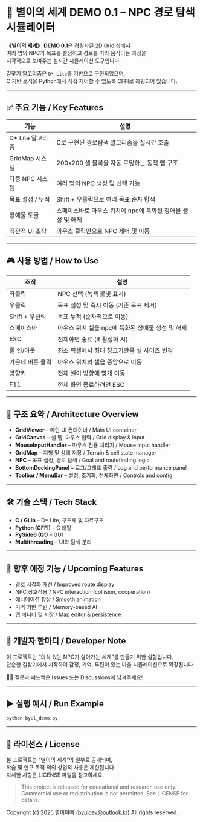 # 🌟 별이의 세계 DEMO 0.1 – NPC 경로 탐색 시뮬레이터  
**《별이의 세계》 DEMO 0.1**은 경량화된 2D Grid 상에서  
여러 명의 NPC가 목표를 설정하고 경로를 따라 움직이는 과정을  
시각적으로 보여주는 실시간 시뮬레이션 도구입니다.

길찾기 알고리즘은 `D* Lite`를 기반으로 구현되었으며,  
C 기반 로직을 Python에서 직접 제어할 수 있도록 CFFI로 래핑되어 있습니다.

---

## ✅ 주요 기능 / Key Features

| 기능 | 설명 |
|------|------|
| D* Lite 알고리즘 | C로 구현된 경로탐색 알고리즘을 실시간 호출 |
| GridMap 시스템 | 200x200 셀 블록을 자동 로딩하는 동적 맵 구조 |
| 다중 NPC 시스템 | 여러 명의 NPC 생성 및 선택 가능 |
| 목표 설정 / 누적 | Shift + 우클릭으로 여러 목표 순차 탐색 |
| 장애물 토글 | 스페이스바로 마우스 위치에 npc에 특화된 장애물 생성 및 해제 |
| 직관적 UI 조작 | 마우스 클릭만으로 NPC 제어 및 이동 |

---

## 🎮 사용 방법 / How to Use

| 조작 | 설명 |
|------|------|
| 좌클릭 | NPC 선택 (녹색 불빛 표시) |
| 우클릭 | 목표 설정 및 즉시 이동 (기존 목표 제거) |
| Shift + 우클릭 | 목표 누적 (순차적으로 이동) |
| 스페이스바 | 마우스 위치 셀을 npc에 특화된 장애물 생성 및 해제|
| ESC | 전체화면 종료 (if 활성화 시) |
| 휠 인/아웃 | 최소 픽셀에서 최대 창크기만큼 셀 사이즈 변경 |
| 가운데 버튼 클릭 | 마우스 위치의 셀을 중앙으로 이동 |
| 방향키 | 전체 셀이 방향에 맞게 이동 |
| F11 | 전체 화면 종료하려면 ESC

---

## 🧩 구조 요약 / Architecture Overview

- **GridViewer** – 메인 UI 컨테이너 / Main UI container  
- **GridCanvas** – 셀 맵, 마우스 입력 / Grid display & input  
- **MouseInputHandler** – 마우스 전용 처리기 / Mouse input handler  
- **GridMap** – 지형 및 상태 저장 / Terrain & cell state manager  
- **NPC** – 목표 설정, 경로 탐색 / Goal and routefinding logic  
- **BottomDockingPanel** – 로그/그래프 출력 / Log and performance panel  
- **Toolbar / MenuBar** – 설정, 초기화, 전체화면 / Controls and config

---

## 🛠 기술 스택 / Tech Stack

- **C / GLib** – D* Lite, 구조체 및 자료구조  
- **Python (CFFI)** – C 래핑  
- **PySide6 (Qt)** – GUI  
- **Multithreading** – UI와 탐색 분리

---

## 🔮 향후 예정 기능 / Upcoming Features

- 경로 시각화 개선 / Improved route display  
- NPC 상호작용 / NPC interaction (collision, cooperation)  
- 애니메이션 향상 / Smooth animation  
- 기억 기반 루틴 / Memory-based AI  
- 맵 에디터 및 저장 / Map editor & persistence

---

## 💬 개발자 한마디 / Developer Note

이 프로젝트는 “의식 있는 NPC가 살아가는 세계”를 만들기 위한 실험입니다.  
단순한 길찾기에서 시작하여 감정, 기억, 루틴이 있는 마을 시뮬레이션으로 확장됩니다.

🙋‍♂️ 질문과 피드백은 Issues 또는 Discussions에 남겨주세요!  

---

## ▶️ 실행 예시 / Run Example

```bash
python byul_demo.py
```

---

## 📄 라이선스 / License

본 프로젝트는 “별이의 세계”의 일부로 공개되며,  
학습 및 연구 목적 외의 상업적 사용은 제한됩니다.  
자세한 사항은 LICENSE 파일을 참고하세요.

> This project is released for educational and research use only.  
> Commercial use or redistribution is not permitted. See LICENSE for details.

Copyright (c) 2025 별이아빠 (byuldev@outlook.kr)
All rights reserved.
